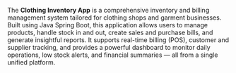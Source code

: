 

The **Clothing Inventory App** is a comprehensive inventory and billing management system tailored for clothing shops and garment businesses. Built using Java Spring Boot, this application allows users to manage products, handle stock in and out, create sales and purchase bills, and generate insightful reports. It supports real-time billing (POS), customer and supplier tracking, and provides a powerful dashboard to monitor daily operations, low stock alerts, and financial summaries — all from a single unified platform.
